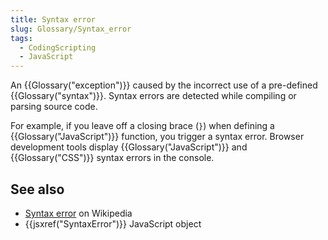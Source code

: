 ```yaml
---
title: Syntax error
slug: Glossary/Syntax_error
tags:
  - CodingScripting
  - JavaScript
---
```


An {{Glossary("exception")}} caused by the incorrect use of a pre-defined {{Glossary("syntax")}}. Syntax errors are detected while compiling or parsing source code.

For example, if you leave off a closing brace (`}`) when defining a {{Glossary("JavaScript")}} function, you trigger a syntax error. Browser development tools display {{Glossary("JavaScript")}} and {{Glossary("CSS")}} syntax errors in the console.

## See also

- [Syntax error](https://en.wikipedia.org/wiki/Syntax_error) on Wikipedia
- {{jsxref("SyntaxError")}} JavaScript object
